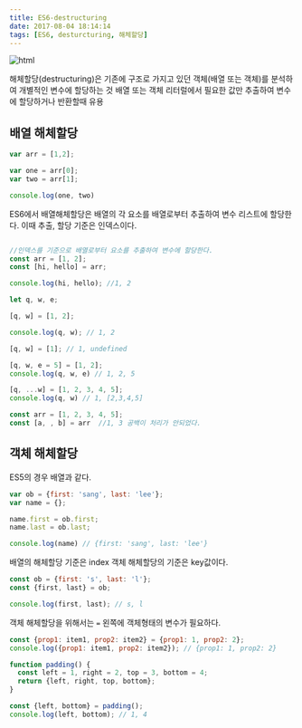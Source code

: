 ```yaml
---
title: ES6-destructuring
date: 2017-08-04 18:14:14
tags: [ES6, desturcturing, 해체할당]
---
```

![html](../../../../images/es6.png)

해체할당(destructuring)은 기존에 구조로 가지고 있던 객체(배열 또는 객체)를 분석하여 개별적인 변수에 할당하는 것
배열 또는 객체 리터럴에서 필요한 값만 추출하여 변수에 할당하거나 반환할때 유용

## 배열 해체할당

```js
var arr = [1,2];

var one = arr[0];
var two = arr[1];

console.log(one, two)
```

ES6에서 배열해체할당은 배열의 각 요소를 배열로부터 추출하여 변수 리스트에 할당한다.
이때 추출, 할당 기준은 인덱스이다.

```js

//인덱스를 기준으로 배열로부터 요소를 추출하여 변수에 할당한다.
const arr = [1, 2];
const [hi, hello] = arr;

console.log(hi, hello); //1, 2

let q, w, e;

[q, w] = [1, 2];

console.log(q, w); // 1, 2

[q, w] = [1]; // 1, undefined

[q, w, e = 5] = [1, 2];
console.log(q, w, e) // 1, 2, 5

[q, ...w] = [1, 2, 3, 4, 5];
console.log(q, w) // 1, [2,3,4,5]

const arr = [1, 2, 3, 4, 5];
const [a, , b] = arr  //1, 3 공백이 처리가 안되었다.
```

## 객체 해체할당
ES5의 경우 배열과 같다.

```js
var ob = {first: 'sang', last: 'lee'};
var name = {};

name.first = ob.first;
name.last = ob.last;

console.log(name) // {first: 'sang', last: 'lee'}
```
배열의 해체할당 기준은 index 객체 해체할당의 기준은 key값이다.

```js
const ob = {first: 's', last: 'l'};
const {first, last} = ob;

console.log(first, last); // s, l
```
객체 해체할당을 위해서는 `=` 왼쪽에 객체형태의 변수가 필요하다.

```js
const {prop1: item1, prop2: item2} = {prop1: 1, prop2: 2};
console.log({prop1: item1, prop2: item2}); // {prop1: 1, prop2: 2}

function padding() {
  const left = 1, right = 2, top = 3, bottom = 4;
  return {left, right, top, bottom};
}

const {left, bottom} = padding();
console.log(left, bottom); // 1, 4
```


